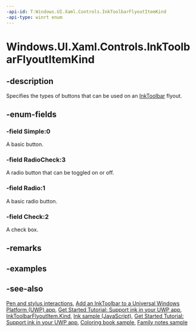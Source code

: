 ```yaml
---
-api-id: T:Windows.UI.Xaml.Controls.InkToolbarFlyoutItemKind
-api-type: winrt enum
---
```


<!-- Enumeration syntax.
public enum InkToolbarFlyoutItemKind : int 
-->

# Windows.UI.Xaml.Controls.InkToolbarFlyoutItemKind

## -description
Specifies the types of buttons that can be used on an [InkToolbar](inktoolbar.md) flyout.

## -enum-fields
### -field Simple:0
A basic button.

### -field RadioCheck:3
A radio button that can be toggled on or off.

### -field Radio:1
A basic radio button.

### -field Check:2
A check box.

## -remarks

## -examples

## -see-also
[Pen and stylus interactions](https://docs.microsoft.com/windows/uwp/input-and-devices/pen-and-stylus-interactions), [Add an InkToolbar to a Universal Windows Platform (UWP) app](https://docs.microsoft.com/windows/uwp/input-and-devices/ink-toolbar), [Get Started Tutorial: Support ink in your UWP app](https://docs.microsoft.com/windows/uwp/get-started/ink-walkthrough), [InkToolbarFlyoutItem.Kind](inktoolbarflyoutitem_kind.md), [Ink sample (JavaScript)](https://github.com/Microsoft/Windows-universal-samples/tree/master/Samples/Ink), [Get Started Tutorial: Support ink in your UWP app](https://aka.ms/appsample-ink), [Coloring book sample](https://aka.ms/cpubsample-coloringbook), [Family notes sample](https://aka.ms/cpubsample-familynotessample)
